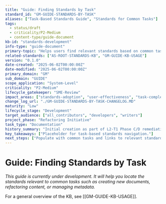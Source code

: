 ```yaml
---
title: "Guide: Finding Standards by Task"
standard_id: "GM-GUIDE-STANDARDS-BY-TASK"
aliases: ["Task-Based Standards Guide", "Standards for Common Tasks"]
tags:
  - status/draft
  - criticality/P2-Medium
  - content-type/guide-document
kb-id: "standards-development"
info-type: "guide-document"
primary-topic: "Helps users find relevant standards based on common tasks or activities."
related-standards: ["AS-ROOT-STANDARDS-KB", "GM-GUIDE-KB-USAGE"]
version: "0.1.0"
date-created: "2025-06-02T00:00:00Z"
date-modified: "2025-06-02T00:00:00Z"
primary_domain: "GM"
sub_domain: "GUIDE"
scope_application: "System-Level"
criticality: "P2-Medium"
lifecycle_gatekeeper: "SME-Review"
impact_areas: ["standards-adoption", "user-effectiveness", "task-completion"]
change_log_url: "./GM-GUIDE-STANDARDS-BY-TASK-CHANGELOG.MD"
maturity: "Low"
lifecycle_stage: "Development"
target_audience: ["all_contributors", "developers", "writers"]
project_phase: "Refactoring Initiative"
task_type: "Documentation"
history_summary: "Initial creation as part of L2-T1 Phase C/D remediation."
key_takeaways: ["Placeholder for task-based standards navigation."]
next_steps: ["Populate with common tasks and links to relevant standards."]
---
```


# Guide: Finding Standards by Task

*This guide is currently under development. It will help you locate the standards relevant to common tasks such as creating new documents, refactoring content, or managing metadata.*

For a general overview of the KB, see [[GM-GUIDE-KB-USAGE]].
